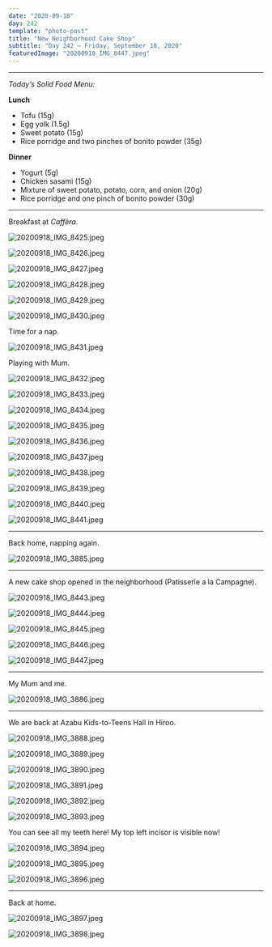```yaml
---
date: "2020-09-18"
day: 242
template: "photo-post"
title: "New Neighborhood Cake Shop"
subtitle: "Day 242 – Friday, September 18, 2020"
featuredImage: "20200918_IMG_8447.jpeg"
---
```


<hr />

_Today’s Solid Food Menu:_

**Lunch**

- Tofu (15g)
- Egg yolk (1.5g)
- Sweet potato (15g)
- Rice porridge and two pinches of bonito powder (35g)

**Dinner**

- Yogurt (5g)
- Chicken sasami (15g)
- Mixture of sweet potato, potato, corn, and onion (20g)
- Rice porridge and one pinch of bonito powder (30g)

<hr />

Breakfast at *Caffèra*.

![20200918_IMG_8425.jpeg](20200918_IMG_8425.jpeg)

![20200918_IMG_8426.jpeg](20200918_IMG_8426.jpeg)

![20200918_IMG_8427.jpeg](20200918_IMG_8427.jpeg)

![20200918_IMG_8428.jpeg](20200918_IMG_8428.jpeg)

![20200918_IMG_8429.jpeg](20200918_IMG_8429.jpeg)

![20200918_IMG_8430.jpeg](20200918_IMG_8430.jpeg)

Time for a nap.

![20200918_IMG_8431.jpeg](20200918_IMG_8431.jpeg)

Playing with Mum.

![20200918_IMG_8432.jpeg](20200918_IMG_8432.jpeg)

![20200918_IMG_8433.jpeg](20200918_IMG_8433.jpeg)

![20200918_IMG_8434.jpeg](20200918_IMG_8434.jpeg)

![20200918_IMG_8435.jpeg](20200918_IMG_8435.jpeg)

![20200918_IMG_8436.jpeg](20200918_IMG_8436.jpeg)

![20200918_IMG_8437.jpeg](20200918_IMG_8437.jpeg)

![20200918_IMG_8438.jpeg](20200918_IMG_8438.jpeg)

![20200918_IMG_8439.jpeg](20200918_IMG_8439.jpeg)

![20200918_IMG_8440.jpeg](20200918_IMG_8440.jpeg)

![20200918_IMG_8441.jpeg](20200918_IMG_8441.jpeg)

<hr />

Back home, napping again.

![20200918_IMG_3885.jpeg](20200918_IMG_3885.jpeg)

<hr />

A new cake shop opened in the neighborhood (Patisserie a la Campagne).

![20200918_IMG_8443.jpeg](20200918_IMG_8443.jpeg)

![20200918_IMG_8444.jpeg](20200918_IMG_8444.jpeg)

![20200918_IMG_8445.jpeg](20200918_IMG_8445.jpeg)

![20200918_IMG_8446.jpeg](20200918_IMG_8446.jpeg)

![20200918_IMG_8447.jpeg](20200918_IMG_8447.jpeg)

<hr />

My Mum and me.

![20200918_IMG_3886.jpeg](20200918_IMG_3886.jpeg)

<hr />

We are back at Azabu Kids-to-Teens Hall in Hiroo.

![20200918_IMG_3888.jpeg](20200918_IMG_3888.jpeg)

![20200918_IMG_3889.jpeg](20200918_IMG_3889.jpeg)

![20200918_IMG_3890.jpeg](20200918_IMG_3890.jpeg)

![20200918_IMG_3891.jpeg](20200918_IMG_3891.jpeg)

![20200918_IMG_3892.jpeg](20200918_IMG_3892.jpeg)

![20200918_IMG_3893.jpeg](20200918_IMG_3893.jpeg)

You can see all my teeth here! My top left incisor is visible now!

![20200918_IMG_3894.jpeg](20200918_IMG_3894.jpeg)

![20200918_IMG_3895.jpeg](20200918_IMG_3895.jpeg)

![20200918_IMG_3896.jpeg](20200918_IMG_3896.jpeg)

<hr />

Back at home.

![20200918_IMG_3897.jpeg](20200918_IMG_3897.jpeg)

![20200918_IMG_3898.jpeg](20200918_IMG_3898.jpeg)
